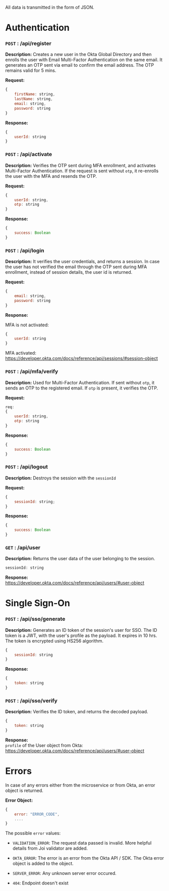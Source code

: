 All data is transmitted in the form of JSON.

# Authentication

### `POST` : /api/register

**Description:** Creates a new user in the Okta Global Directory and then enrolls the user with Email Multi-Factor Authentication on the same email. It generates an OTP sent via email to confirm the email address. The OTP remains valid for 5 mins.

**Request:**
```js
{
    firstName: string,
    lastName: string,
    email: string,
    password: string
}
```

**Response:**

```js
{
    userId: string
}
```


### `POST` : /api/activate

**Description:** Verifies the OTP sent during MFA enrollment, and activates Multi-Factor Authentication. If the request is sent without `otp`, it re-enrolls the user with the MFA and resends the OTP.

**Request:**
```js
{
    userId: string,
    otp: string
}
```

**Response:**

```js
{
    success: Boolean
}
```

### `POST` : /api/login

**Description:** It verifies the user credentials, and returns a session. In case the user has not verified the email through the OTP sent during MFA enrollment, instead of session details, the user id is returned.

**Request:**
```js
{
    email: string,
    password: string
}
```


**Response:**

MFA is not activated:<br>
```js
{
    userId: string
}
```

MFA activated:<br>
https://developer.okta.com/docs/reference/api/sessions/#session-object



### `POST` : /api/mfa/verify

**Description:** Used for Multi-Factor Authentication. If sent without `otp`, it sends an OTP to the registered email. If `otp` is present, it verifies the OTP.

**Request:**
```js
req:
{
    userId: string,
    otp: string
}
```
**Response:**

```js
{
    success: Boolean
}
```


### `POST` : /api/logout

**Description:** Destroys the session with the `sessionId`

**Request:**
```js
{
    sessionId: string;
}
```

**Response:**

```js
{
    success: Boolean
}
```

### `GET` : /api/user

**Description:** Returns the user data of the user belonging to the session.

```js
sessionId: string
```

**Response:**<br>
https://developer.okta.com/docs/reference/api/users/#user-object

# Single Sign-On

### `POST` : /api/sso/generate

**Description:** Generates an ID token of the session's user for SSO. The ID token is a JWT, with the user's profile as the payload. It expires in 10 hrs. The token is encrypted using HS256 algorithm.

```js
{
    sessionId: string
}
```

**Response:**<br>
```js
{
    token: string
}
```

### `POST` : /api/sso/verify

**Description:** Verifies the ID token, and returns the decoded payload.

```js
{
    token: string
}
```

**Response:**<br>
`profile` of the User object from Okta: https://developer.okta.com/docs/reference/api/users/#user-object


# Errors

In case of any errors either from the microservice or from Okta, an error object is returned.

**Error Object:**
```js
{
    error: "ERROR_CODE",
    ....
}
```

The possible `error` values:
- `VALIDATION_ERROR`: The request data passed is invalid. More helpful details from Joi validator are added.

- `OKTA_ERROR`: The error is an error from the Okta API / SDK. The Okta error object is added to the object.

- `SERVER_ERROR`: Any unknown server error occured.

- `404`: Endpoint doesn't exist
